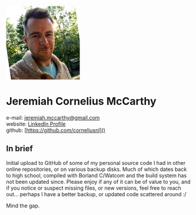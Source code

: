 ![Photo of Me](cornelius.jpg)

# Jeremiah Cornelius McCarthy  
e-mail: [jeremiah.mccarthy@gmail.com](mailto:jeremiah.mccarthy@gmail.com)    
website: [LinkedIn Profile](https://www.linkedin.com/in/jeremiah-mccarthy-p-eng-67961428/)  
github: [https://github.com/corneliusnl]()  

## In brief
Initial upload to GitHub of some of my personal source code I had in other online repositories, or on various backup disks.  Much of which dates back to high school, compiled with Borland C/Watcom and the build system has not been updated since.  Please enjoy if any of it can be of value to you, and if you notice or suspect missing files, or new versions, feel free to reach out... perhaps I have a better backup, or updated code scattered around :/

Mind the gap.

